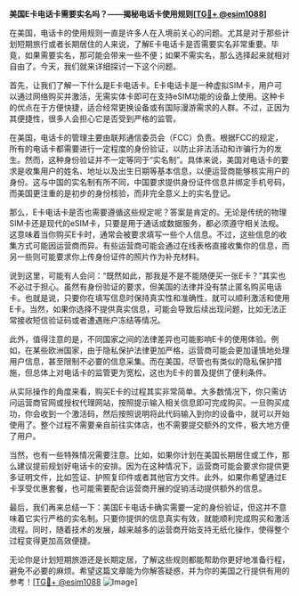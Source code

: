 **美国E卡电话卡需要实名吗？——揭秘电话卡使用规则[[TG💪+ @esim1088](https://t.me/s/esim1088)]**

在美国，电话卡的使用规则一直是许多人在入境前关心的问题。尤其是对于那些计划短期旅行或者长期居住的人来说，了解E卡电话卡是否需要实名非常重要。毕竟，如果需要实名，那可能会带来一些不便；如果不需实名，那么选择起来就相对自由了。今天，我们就来详细探讨一下这个问题。

首先，让我们了解一下什么是E卡电话卡。E卡电话卡是一种虚拟SIM卡，用户可以通过网络购买并激活，无需实体卡即可在支持eSIM功能的设备上使用。这种卡的优点在于方便快捷，适合经常更换设备或有国际漫游需求的人群。不过，正因为其便捷性，很多人会担心它是否受到严格的监管。

在美国，电话卡的管理主要由联邦通信委员会（FCC）负责。根据FCC的规定，所有的电话卡都需要进行一定程度的身份验证，以防止非法活动和诈骗行为的发生。然而，这种身份验证并不一定等同于“实名制”。具体来说，美国对电话卡的要求是收集用户的姓名、地址以及出生日期等基本信息，以便运营商能够核实用户的身份。这与中国的实名制有所不同，中国要求提供身份证件信息并绑定手机号码，而美国更注重的是初步的身份核验，而非完全意义上的实名登记。

那么，E卡电话卡是否也需要遵循这些规定呢？答案是肯定的。无论是传统的物理SIM卡还是现代的eSIM卡，只要是用于通话或数据服务，都必须遵守相关法规。这意味着当你购买E卡时，通常会被要求填写一些个人信息。不过，这些信息的收集方式可能因运营商而异。有些运营商可能会通过在线表格直接收集你的信息，而另一些则可能要求你上传身份证件的照片作为补充材料。

说到这里，可能有人会问：“既然如此，那我是不是不能随便买一张E卡？”其实也不必过于担心。虽然有身份验证的要求，但美国的法律并没有禁止匿名购买电话卡。也就是说，只要你在填写信息时保持真实性和准确性，就可以顺利激活和使用E卡。当然，如果你选择不提供真实信息，可能会导致后续出现问题，比如无法正常接收短信验证码或者遭遇账户冻结等情况。

此外，值得注意的是，不同国家之间的法律差异也可能影响E卡的使用体验。例如，在某些欧洲国家，由于隐私保护法律更加严格，运营商可能会更加谨慎地处理用户信息，甚至限制不必要的信息采集。而在美国，尽管也有类似的隐私保护措施，但总体上对电话卡的监管更为宽松，这也为E卡的普及提供了便利条件。

从实际操作的角度来看，购买E卡的过程其实非常简单。大多数情况下，你只需访问运营商官网或授权代理网站，按照提示输入相关信息即可完成购买。一旦购买成功，你会收到一个激活码，然后按照说明将此代码输入到你的设备中，就可以开始使用了。整个过程不需要亲自前往实体店，也不需要提交额外的文件，极大地方便了用户。

当然，也有一些特殊情况需要注意。比如，如果你计划在美国长期居住或工作，那么建议提前规划好电话卡的安排。因为在这种情况下，运营商可能会要求你提供更多证明文件，比如签证、护照复印件或者其他官方文件。此外，如果你希望通过E卡享受优惠套餐，也可能需要配合运营商开展的促销活动提供额外的信息。

最后，我们再来总结一下：美国E卡电话卡确实需要一定的身份验证，但这并不意味着它实行严格的实名制。只要你提供的信息真实有效，就能顺利完成购买和激活流程。同时，随着技术的发展，越来越多的运营商开始支持无纸化操作，使得整个过程变得更加高效便捷。

无论你是计划短期旅游还是长期定居，了解这些规则都能帮助你更好地准备行程，避免不必要的麻烦。希望这篇文章能为你解答疑惑，并为你的美国之行提供有用的参考！[[TG💪+ @esim1088](https://t.me/s/esim1088) ![Image](https://i.postimg.cc/4NQfJmqS/Snipaste-2025-05-13-00-14-12.png)]
